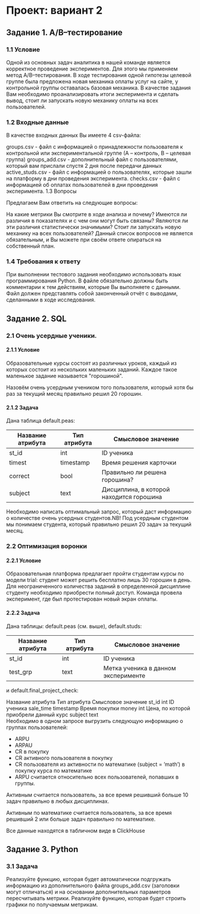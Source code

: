 # Проект: вариант 2
## Задание 1. A/B–тестирование
### 1.1 Условие

Одной из основных задач аналитика в нашей команде является корректное проведение экспериментов. Для этого мы применяем метод A/B–тестирования. В ходе тестирования одной гипотезы целевой группе была предложена новая механика оплаты услуг на сайте, у контрольной группы оставалась базовая механика. В качестве задания Вам необходимо проанализировать итоги эксперимента и сделать вывод, стоит ли запускать новую механику оплаты на всех пользователей.

### 1.2 Входные данные

В качестве входных данных Вы имеете 4 csv-файла:

groups.csv - файл с информацией о принадлежности пользователя к контрольной или экспериментальной группе (А – контроль, B – целевая группа) 
groups_add.csv - дополнительный файл с пользователями, который вам прислали спустя 2 дня после передачи данных
active_studs.csv - файл с информацией о пользователях, которые зашли на платформу в дни проведения эксперимента. 
checks.csv - файл с информацией об оплатах пользователей в дни проведения эксперимента. 
1.3 Вопросы

Предлагаем Вам ответить на следующие вопросы:

На какие метрики Вы смотрите в ходе анализа и почему?
Имеются ли различия в показателях и с чем они могут быть связаны?
Являются ли эти различия статистически значимыми?
Стоит ли запускать новую механику на всех пользователей?
Данный список вопросов не является обязательным, и Вы можете при своём ответе опираться на собственный план.

### 1.4 Требования к ответу

При выполнении тестового задания необходимо использовать язык программирования Python. 
В файле обязательно должны быть комментарии к тем действиям, которые Вы выполняете с данными. 
Файл должен представлять собой законченный отчёт с выводами, сделанными в ходе исследования.
## Задание 2. SQL
### 2.1 Очень усердные ученики.

#### 2.1.1 Условие

Образовательные курсы состоят из различных уроков, каждый из которых состоит из нескольких маленьких заданий. Каждое такое маленькое задание называется "горошиной".

Назовём очень усердным учеником того пользователя, который хотя бы раз за текущий месяц правильно решил 20 горошин.

#### 2.1.2 Задача

Дана таблица default.peas:

|Название атрибута|	Тип атрибута|	Смысловое значение|
|-----------------|-------------|-------------------|
|st_id|	int|ID ученика|
|timest|	timestamp|	Время решения карточки|
|correct|	bool|	Правильно ли решена горошина?|
|subject|	text|	Дисциплина, в которой находится горошина|


Необходимо написать оптимальный запрос, который даст информацию о количестве очень усердных студентов.NB! Под усердным студентом мы понимаем студента, который правильно решил 20 задач за текущий месяц.

### 2.2 Оптимизация воронки

#### 2.2.1 Условие

Образовательная платформа предлагает пройти студентам курсы по модели trial: студент может решить бесплатно лишь 30 горошин в день. Для неограниченного количества заданий в определенной дисциплине студенту необходимо приобрести полный доступ. Команда провела эксперимент, где был протестирован новый экран оплаты.

#### 2.2.2 Задача

Дана таблицы: default.peas (см. выше), default.studs:

|Название атрибута|	Тип атрибута|	Смысловое значение|
|-----------------|-------------|-------------------|
|st_id|	int|	 ID ученика|
|test_grp|	text|	 Метка ученика в данном эксперименте|

и default.final_project_check:

Название атрибута	Тип атрибута	Смысловое значение
st_id	int 	ID ученика
sale_time	timestamp	Время покупки
money	int	Цена, по которой приобрели данный курс
subject	text 	
Необходимо в одном запросе выгрузить следующую информацию о группах пользователей:

- ARPU 
- ARPAU 
- CR в покупку 
- СR активного пользователя в покупку 
- CR пользователя из активности по математике (subject = ’math’) в покупку курса по математике
- ARPU считается относительно всех пользователей, попавших в группы.

Активным считается пользователь, за все время решивший больше 10 задач правильно в любых дисциплинах.

Активным по математике считается пользователь, за все время решивший 2 или больше задач правильно по математике.

Все данные находятся в табличном виде в ClickHouse
## Задание 3. Python
### 3.1 Задача

Реализуйте функцию, которая будет автоматически подгружать информацию из дополнительного файла groups_add.csv (заголовки могут отличаться) и на основании дополнительных параметров пересчитывать метрики.
Реализуйте функцию, которая будет строить графики по получаемым метрикам.
